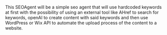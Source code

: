 This SEOAgent will be a simple seo agent that will use hardcoded keywords at first with the possibility of using an external tool like AHref to search for keywords, openAI to create content with said keywords and then use WordPress or
Wix API to automate the upload process of the content to a website. 
